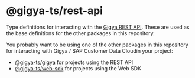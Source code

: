 # @gigya-ts/rest-api

Type definitions for interacting with the [Gigya REST API](https://help.sap.com/docs/SAP_CUSTOMER_DATA_CLOUD/8b8d6fffe113457094a17701f63e3d6a/416d906d70b21014bbc5a10ce4041860.html). These are used as the base definitions for the other packages in this repository.

You probably want to be using one of the other packages in this repository for interacting with Gigya / SAP Customer Data Cloudin your project:

-   [@gigya-ts/gigya](/packages/gigya/README.md) for projects using the REST API
-   [@gigya-ts/web-sdk](/packages/web-sdk/README.md) for projects using the Web SDK
